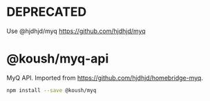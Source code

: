 # DEPRECATED

Use @hjdhjd/myq
https://github.com/hjdhjd/myq

# @koush/myq-api

MyQ API. Imported from https://github.com/hjdhjd/homebridge-myq.

```sh
npm install --save @koush/myq
```
